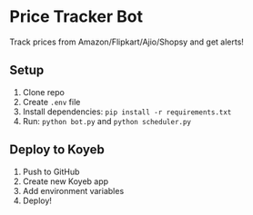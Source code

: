 # Price Tracker Bot

Track prices from Amazon/Flipkart/Ajio/Shopsy and get alerts!

## Setup
1. Clone repo
2. Create `.env` file
3. Install dependencies: `pip install -r requirements.txt`
4. Run: `python bot.py` and `python scheduler.py`

## Deploy to Koyeb
1. Push to GitHub
2. Create new Koyeb app
3. Add environment variables
4. Deploy!